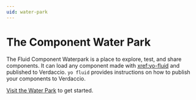 ```yaml
---
uid: water-park
---
```


# The Component Water Park

The Fluid Component Waterpark is a place to explore, test, and share components. It can load any component made with
<xref:yo-fluid> and published to Verdaccio. `yo fluid` provides instructions on how to publish your components to
Verdaccio.

[Visit the Water Park](https://www.eu2.prague.office-int.com/waterpark) to get started.
